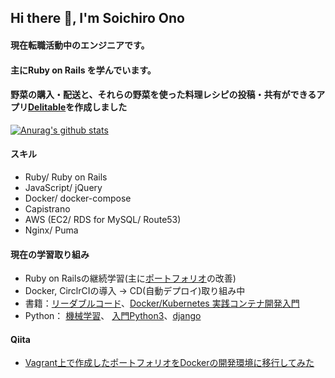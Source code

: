 ## Hi there 👋, I'm Soichiro Ono

<!--
**OnoS07/OnoS07** is a ✨ _special_ ✨ repository because its `README.md` (this file) appears on your GitHub profile.
Here are some ideas to get you started:
- 🔭 I’m currently working on ...
- 🌱 I’m currently learning ...
- 👯 I’m looking to collaborate on ...
- 🤔 I’m looking for help with ...
- 💬 Ask me about ...
- 📫 How to reach me: ...
- 😄 Pronouns: ...
- ⚡ Fun fact: ...
-->

#### 現在転職活動中のエンジニアです。
#### 主にRuby on Rails を学んでいます。
#### 野菜の購入・配送と、それらの野菜を使った料理レシピの投稿・共有ができるアプリ[Delitable](http://delitable.work/)を作成しました

[![Anurag's github stats](https://github-readme-stats.vercel.app/api?username=OnoS07&theme=vue&show_icons=true)](https://github.com/anuraghazra/github-readme-stats)

#### スキル
- Ruby/ Ruby on Rails
- JavaScript/ jQuery
- Docker/ docker-compose
- Capistrano
- AWS (EC2/ RDS for MySQL/ Route53)
- Nginx/ Puma


#### 現在の学習取り組み
- Ruby on Railsの継続学習(主に[ポートフォリオ](https://github.com/OnoS07/Delitable)の改善)
- Docker, CirclrCIの導入 → CD(自動デプロイ)取り組み中
- 書籍：[リーダブルコード](https://www.oreilly.co.jp/books/9784873115658/)、[Docker/Kubernetes 実践コンテナ開発入門](https://www.amazon.co.jp/gp/product/B07GP1Q3VT?pf_rd_r=PKQYEBBXJ2039Z3VCXJW&pf_rd_p=7392bae8-7129-4d1a-96a9-1cfe0aa13ab3)
- Python： [機械学習](https://github.com/OnoS07/Machine-Larning)、 [入門Python3](https://github.com/OnoS07/introducing_python)、[django](https://github.com/OnoS07/my-first-blog)

#### Qiita
- [Vagrant上で作成したポートフォリオをDockerの開発環境に移行してみた](https://qiita.com/OnoS07/items/eca21cb85096091ae781)
